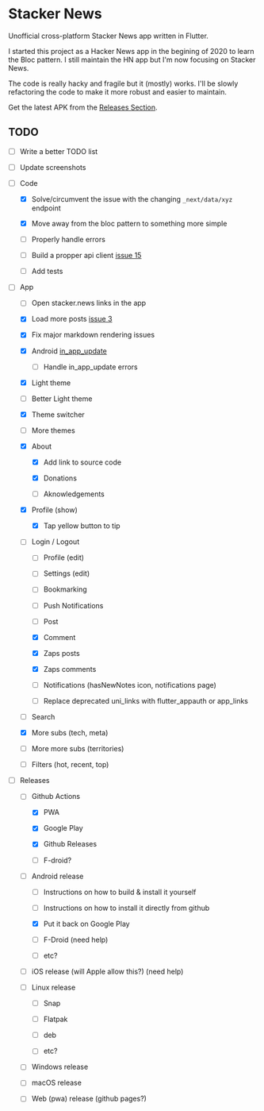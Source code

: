 # Stacker News

Unofficial cross-platform Stacker News app written in Flutter.

I started this project as a Hacker News app in the begining of 2020 to learn the Bloc pattern. I still maintain the HN app but I'm now focusing on Stacker News.

The code is really hacky and fragile but it (mostly) works. I'll be slowly refactoring the code to make it more robust and easier to maintain.

Get the latest APK from the [Releases Section](https://github.com/felipebueno/stacker_news/releases/latest).

<!-- ## Screenshots -->

<!-- ### Dark Theme -->

<!-- <p float="left"> -->
  <!-- <img src="./screenshots/dark/top_dark1.jpg" alt="drawing" width="200"/> -->
  <!-- <img src="./screenshots/dark/bitcoin_dark1.jpg" alt="drawing" width="200"/> -->
  <!-- <img src="./screenshots/dark/nostr_dark1.jpg" alt="drawing" width="200"/> -->
  <!-- <img src="./screenshots/dark/jobs_dark1.jpg" alt="drawing" width="200"/> -->
  <!-- <img src="./screenshots/dark/comments_dark2.jpg" alt="drawing" width="200"/> -->
  <!-- <img src="./screenshots/dark/about_dark1.jpg" alt="drawing" width="200"/> -->
<!-- </p> -->

<!-- ### Light Theme -->

<!-- <p float="left"> -->
  <!-- <img src="./screenshots/light/top_light1.jpg" alt="drawing" width="200"/> -->
  <!-- <img src="./screenshots/light/bitcoin_light1.jpg" alt="drawing" width="200"/> -->
  <!-- <img src="./screenshots/light/nostr_light1.jpg" alt="drawing" width="200"/> -->
  <!-- <img src="./screenshots/light/jobs_light1.jpg" alt="drawing" width="200"/> -->
  <!-- <img src="./screenshots/light/comments_light1.jpg" alt="drawing" width="200"/> -->
  <!-- <img src="./screenshots/light/comments_light2.jpg" alt="drawing" width="200"/> -->
<!-- </p> -->

## TODO

- [ ] Write a better TODO list

- [ ] Update screenshots

- [ ] Code

  - [x] Solve/circumvent the issue with the changing `_next/data/xyz` endpoint

  - [x] Move away from the bloc pattern to something more simple

  - [ ] Properly handle errors

  - [ ] Build a propper api client [issue 15](https://github.com/felipebueno/stacker_news/issues/15)

  - [ ] Add tests

- [ ] App

  - [ ] Open stacker.news links in the app

  - [x] Load more posts [issue 3](https://github.com/felipebueno/stacker_news/issues/3)

  - [x] Fix major markdown rendering issues

  - [x] Android [in_app_update](https://pub.dev/packages/in_app_update)

    - [ ] Handle in_app_update errors

  - [x] Light theme

  - [ ] Better Light theme

  - [x] Theme switcher

  - [ ] More themes

  - [x] About

    - [x] Add link to source code

    - [x] Donations

    - [ ] Aknowledgements

  - [x] Profile (show)

    - [x] Tap yellow button to tip

  - [ ] Login / Logout

    - [ ] Profile (edit)

    - [ ] Settings (edit)

    - [ ] Bookmarking

    - [ ] Push Notifications

    - [ ] Post

    - [x] Comment

    - [x] Zaps posts

    - [x] Zaps comments

    - [ ] Notifications (hasNewNotes icon, notifications page)

    - [ ] Replace deprecated uni_links with flutter_appauth or app_links

  - [ ] Search

  - [x] More subs (tech, meta)

  - [ ] More more subs (territories)

  - [ ] Filters (hot, recent, top)

- [ ] Releases

  - [ ] Github Actions

    - [x] PWA

    - [x] Google Play

    - [x] Github Releases

    - [ ] F-droid?

  - [ ] Android release

    - [ ] Instructions on how to build & install it yourself

    - [ ] Instructions on how to install it directly from github

    - [x] Put it back on Google Play

    - [ ] F-Droid (need help)

    - [ ] etc?

  - [ ] iOS release (will Apple allow this?) (need help)

  - [ ] Linux release

    - [ ] Snap

    - [ ] Flatpak

    - [ ] deb

    - [ ] etc?

  - [ ] Windows release

  - [ ] macOS release

  - [ ] Web (pwa) release (github pages?)
